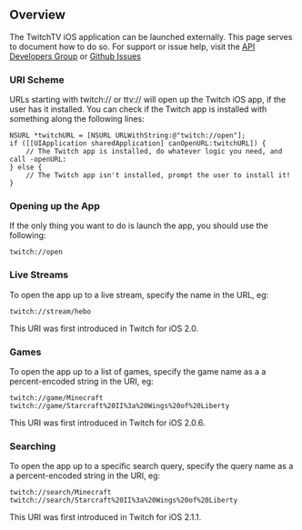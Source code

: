 ## Overview

The TwitchTV iOS application can be launched externally. This page serves to document how to do so. For support or issue help, visit the [API Developers Group][] or [Github Issues][]

[API Developers Group]: https://groups.google.com/forum/?fromgroups#!forum/justintv-api-developers
[Github Issues]: /justintv/Twitch-API/issues

### URI Scheme
URLs starting with twitch:// or ttv:// will open up the Twitch iOS app, if the user has it installed. You can check if the Twitch app is installed with something along the following lines:

    NSURL *twitchURL = [NSURL URLWithString:@"twitch://open"];
    if ([[UIApplication sharedApplication] canOpenURL:twitchURL]) {
        // The Twitch app is installed, do whatever logic you need, and call -openURL:
    } else {
        // The Twitch app isn't installed, prompt the user to install it!
    }

### Opening up the App
If the only thing you want to do is launch the app, you should use the following:

    twitch://open

### Live Streams
To open the app up to a live stream, specify the name in the URL, eg:

    twitch://stream/hebo

This URI was first introduced in Twitch for iOS 2.0.

### Games
To open the app up to a list of games, specify the game name as a a percent-encoded string in the URI, eg:

    twitch://game/Minecraft
    twitch://game/Starcraft%20II%3a%20Wings%20of%20Liberty

This URI was first introduced in Twitch for iOS 2.0.6.

### Searching
To open the app up to a specific search query, specify the query name as a a percent-encoded string in the URI, eg:
 
    twitch://search/Minecraft
    twitch://search/Starcraft%20II%3a%20Wings%20of%20Liberty

This URI was first introduced in Twitch for iOS 2.1.1.
